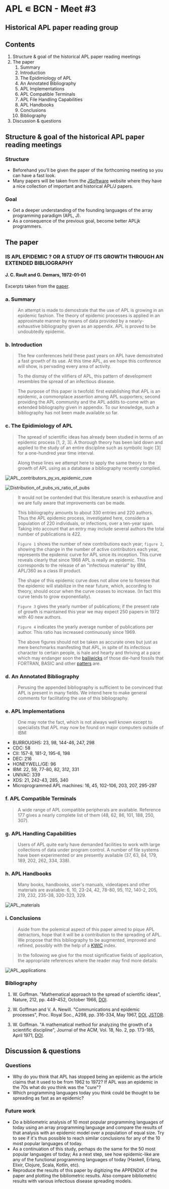 # APL ∊ BCN - Meet #3
## Historical APL paper reading group

## Contents

1. Structure & goal of the historical APL paper reading meetings
2. The paper
   1. Summary
   2. Introduction
   3. The Epidimiology of APL
   4. An Annotated Bibliography
   5. APL Implementations
   6. APL Compatible Terminals
   7. APL File Handling Capabilities
   8. APL Handbooks
   9. Conclusions
   10. Bibliography
3. Discussion & questions

## Structure & goal of the historical APL paper reading meetings

### Structure

- Beforehand you'll be given the paper of the forthcoming meeting so you can have a fast look.
- Many papers will be taken from the [JSoftware](https://www.jsoftware.com/papers/) website where they have a nice collection of important and historical APL/J papers.

### Goal
- Get a deeper understanding of the founding languages of the array programming paradigm (APL, J).
- As a consequence of the previous goal, become better APLjk programmers.

## The paper

### IS APL EPIDEMIC ? OR A STUDY OF ITS GROWTH THROUGH AN EXTENDED BIBLIOGRAPHY
#### J. C. Rault and G. Demars, 1972-01-01

Excerpts taken from the [paper](https://dl.acm.org/doi/abs/10.1145/800011.808106).

### a. Summary

> An attempt is made to demostrate that the use of APL is growing in an epidemic fashion. The theory of epidemic processes is applied in an approximate manner by means of data provided by a nearly-exhaustive bibliography given as an appendix. APL is proved to be undoubtedly epidemic.

### b. Introduction

> The few conferences held these past years on APL have demostrated a fast growth of its use. At this time APL, as we hope this conference will show, is pervading every area of activity.

> To the dismay of the vilifiers of APL, this pattern of development resembles the spread of an infectious disease.

> The purpose of this paper is twofold: first establishing that APL is an epidemic, a commonplace assertion among APL supporters; second providing the APL community and the APL addits to-come with an extended bibliography given in appendix. To our knowledge, such a bibliography has not been made available so far.

### c. The Epidimiology of APL

> The spread of scientific ideas has already been studied in terms of an epidemic process [1, 2, 3]. A thorough theory has been laid down and applied to the study of an entire discipline such as symbolic logic [3] for a one-hundred year time interval.

> Along these lines we attempt here to apply the same theory to the growth of APL using as a database a bibliography recently compiled.

![APL_contributors_py_vs_epidemic_cure](2022-04-09-135444_1920x1080_scrot.png  "Number of new APL contributors per year .vs. change in active contributors")

![Distribution_of_pubs_vs_ratio_of_pubs](2022-04-09-164102_1920x1080_scrot.png  "Distribution of publications in one-year intervals .vs. Ratio of publications to authors")

> It would not be contended that this literature search is exhaustive and we are fully aware that improvements can be made.

> This bibliography amounts to about 330 entries and 220 authors. Thus the APL epidemic process, investigated here, considers a population of 220 individuals, or infections, over a ten-year span. Taking into account that an entry may include several authors the total number of publications is 422.

> `Figure 1` shows the number of new contributions each year; `figure 2`, showing the change in the number of active contributors each year, represents the epidemic curve for APL since its inception. This curve reveals clearly that since 1968 APL is really an epidemic. This corresponds to the release of an "infectious material" by IBM, APL/360 as a class III product.

> The shape of this epidemic curve does not allow one to foresee that the epidemic will stabilize in the near future, which, according to theory, should occur when the curve ceases to increase. (In fact this curve tends to grow exponentially).

> `Figure 3` gives the yearly number of publications; if the present rate of growth is maintained this year we may expect 250 papers in 1972 with 40 new authors.

> `Figure 4` indicates the yearly average number of publications per author. This ratio has increased continuously since 1969.

> The above figures should not be taken as accurate ones but just as mere benchmarks manifesting that APL, in spite of its infectious character to certain people, is hale and hearty and thriving at a pace which may endanger soon the [bailiwicks](https://en.wikipedia.org/wiki/Bailiwick) of those die-hard fossils that FORTRAN, BASIC and other [patters](https://www.merriam-webster.com/dictionary/patter) are.

### d. An Annotated Bibliography

> Perusing the appended bibliography is sufficient to be convinced that APL is present in many fields. We intend here to make general comments for facilitating the use of this bibliography.

### e. APL Implementations

> One may note the fact, which is not always well known except to specialists that APL may now be found on major computers outside of IBM:

- BURROUGHS: 23, 98, 144-46, 247, 298
- CDC: 58
- CII: 157-8, 181-2, 195-6, 198
- DEC: 216
- HONEYWELL/GE: 96
- IBM: 22, 59, 77-80, 82, 312, 331
- UNIVAC: 339
- XDS: 21, 242-43, 285, 340
- Microprogrammed APL machines: 16, 45, 102-106, 203, 207, 295-297

### f. APL Compatible Terminals

> A wide range of APL compatible peripherals are available. Reference 177 gives a nearly complete list of them (48, 62, 86, 101, 188, 250, 307).


### g. APL Handling Capabilities

> Users of APL quite early have demanded facilities to work with large collections of data under program control. A number of file systems have been experimented or are presently available (37, 63, 84, 179, 189, 202, 262, 334, 338).

### h. APL Handbooks

> Many books, handbooks, user's manuals, videotapes and other materials are available: 6, 10, 23-24, 42, 78-80, 95, 112, 140-2, 205, 219, 232, 235-38, 320-323, 329.

![APL_materials](2022-04-09-171726_1920x1080_scrot.png  "APL Handbooks")

### i. Conclusions

> Aside from the polemical aspect of this paper aimed to pique APL detractors, hope that it will be a contribution to the spreading of APL. We propose that this bibliography to be augmented, improved and refined, possibly with the help of a [KWIC](https://en.wikipedia.org/wiki/Key_Word_in_Context) index.

> In the following we give for the most significative fields of application, the appropriate references where the reader may find more details:

![APL_applications](2022-04-09-172040_1920x1080_scrot.png  "Significant APL applications")

### Bibliography

1. W. Goffman. "Mathematical approach to the spread of scientific ideas", Nature, 212, pp. 449-452, October 1966, [DOI](https://doi.org/10.1038/212449a0).

2. W. Goffman and V. A. Newill. "Communications and epidemic processes", Proc. Royal Soc., A298, pp. 316-334, May 1967, [DOI](https://doi.org/10.1098/rspa.1967.0106), [JSTOR](https://www.jstor.org/stable/2416066).

3. W. Goffman. "A mathematical method for analyzing the growth of a scientific discipline", Journal of the ACM, Vol. 18, No. 2, pp. 173-185, April 1971, [DOI](https://doi.org/10.1145/321637.321640).

## Discussion & questions

### Questions
- Why do you think that APL has stopped being an epidemic as the article claims that it used to be from 1962 to 1972? If APL was an epidemic in the 70s what do you think was the "cure"?
- Which programming languages today you think could be thought to be spreading as fast as an epidemic?

### Future work
- Do a bibliometric analysis of 10 most popular programming languages of today using an array programming language and compare the results of that analysis with an epidemic model over a population of equal size. Try to see if it's thus possible to reach similar conclusions for any of the 10 most popular languages of today.
- As a continuation of this study, perhaps do the same for the 50 most popular languages of today; As a next step, see how epidemic-like are any of the functional programming languages of today (Haskell, Erlang, Elixir, Clojure, Scala, Kotlin, etc).
- Reproduce the results of this paper by digitizing the APPENDIX of the paper and plotting the bibliometric results. Also compare bibliometric results with various infectious disease spreading models.






































